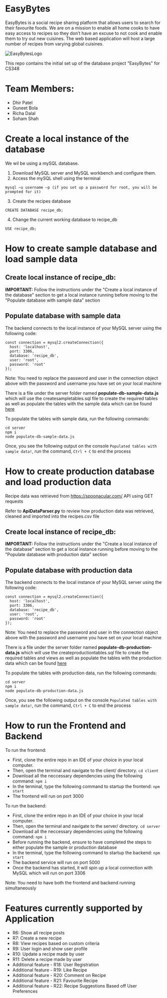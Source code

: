 # EasyBytes

EasyBytes is a social recipe sharing platform that allows users to search for their favourite foods. We are on a mission to enable all home cooks to have easy access to recipes so they don’t have an excuse to not cook and enable them to try out new cuisines. The web based application will host a large number of recipes from varying global cuisines.

![EasyBytesLogo](https://user-images.githubusercontent.com/65190493/214759224-2ca6f9b6-a8b6-4b7c-9a8f-bf91a9ab50f5.png)

This repo contains the initial set up of the database project "EasyBytes" for CS348

# Team Members:
- Dhir Patel
- Guneet Bola
- Richa Dalal
- Soham Shah

# Create a local instance of the database

We wil be using a mySQL database.

1) Download MySQL server and MySQL workbench and configure them.
2) Access the mySQL shell using the terminal

```mysql –u username –p (if you set up a password for root, you will be prompted for it)```

3) Create the recipes database

```CREATE DATABASE recipe_db;```

4) Change the current working database to recipe_db

```USE recipe_db;```

# How to create sample database and load sample data

## Create local instance of recipe_db:

**IMPORTANT:** Follow the instructions under the "Create a local instance of the database" section to get a local instance running before moving to the "Populate database with sample data" section

## Populate database with sample data

The backend connects to the local instance of your MySQL server using the following code:

```
const connection = mysql2.createConnection({
  host: 'localhost',
  port: 3306,
  database: 'recipe_db',
  user: 'root',
  password: 'root'
});
```
Note: You need to replace the password and user in the connection object above with the password and username you have set on your local machine

There is a file under the server folder named **populate-db-sample-data.js** which will use the createsampletables.sql file to create the required tables as well as populate the tables with the sample data which can be found [here](./db/sample-data)

To populate the tables with sample data, run the following commands:

```
cd server
npm i
node populate-db-sample-data.js
```

Once, you see the following output on the console ```Populated tables with sample data!```,  run the command, ```Ctrl + C``` to end the process

# How to create production database and load production data

Recipe data was retrieved from https://spoonacular.com/ API using GET requests

Refer to **ApiDataParser.py** to review how production data was retrieved, cleaned and imported into the recipes.csv file

## Create local instance of recipe_db:

**IMPORTANT:** Follow the instructions under the "Create a local instance of the database" section to get a local instance running before moving to the "Populate database with production data" section

## Populate database with production data

The backend connects to the local instance of your MySQL server using the following code:

```
const connection = mysql2.createConnection({
  host: 'localhost',
  port: 3306,
  database: 'recipe_db',
  user: 'root',
  password: 'root'
});
```
Note: You need to replace the password and user in the connection object above with the password and username you have set on your local machine

There is a file under the server folder named **populate-db-production-data.js** which will use the createproductiontables.sql file to create the required tables and views as well as populate the tables with the production data which can be found [here](./db/production-data)

To populate the tables with production data, run the following commands:

```
cd server
npm i
node populate-db-production-data.js
```

Once, you see the following output on the console ```Populated tables with sample data!```,  run the command, ```Ctrl + C``` to end the process

# How to run the Frontend and Backend

To run the frontend:
- First, clone the entire repo in an IDE of your choice in your local computer.
- Then, open the terminal and navigate to the client/ directory. ```cd client```
- Download all the neccessary dependencies using the following command: ```npm i```
- In the terminal, type the following command to startup the frontend: ```npm start```
- The frontend will run on port 3000

To run the backend:
- First, clone the entire repo in an IDE of your choice in your local computer.
- Then, open the terminal and navigate to the server/ directory. ```cd server```
- Download all the neccessary dependencies using the following command: ```npm i```
- Before running the backend, ensure to have completed the steps to either populate the sample or production database
- In the terminal, type the following command to startup the backend: ```npm start```
- The backend service will run on port 5000
- Once the backend has started, it will spin up a local connection with MySQL which will run on port 3306

Note: You need to have both the frontend and backend running simultaneously

# Features currently supported by Application
- R6: Show all recipe posts
- R7: Create a new recipe
- R8: View recipes based on custom criteria
- R9: User login and show user profile
- R10: Update a recipe made by user
- R11: Delete a recipe made by user
- Additional feature - R18: User Registration
- Additional feature - R19: Like Recipe
- Additional feature - R20: Comment on Recipe
- Additional feature - R21: Favourite Recipe
- Additional feature - R22: Recipe Suggestions Based off User Preferences

